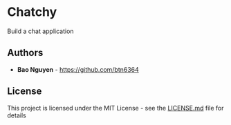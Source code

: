 # Chatchy
Build a chat application


## Authors

* **Bao Nguyen** - https://github.com/btn6364


## License

This project is licensed under the MIT License - see the [LICENSE.md](LICENSE.md) file for details
